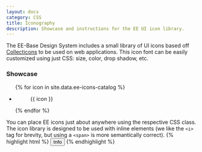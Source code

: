 ```yaml
---
layout: docs
category: CSS
title: Iconography
description: Showcase and instructions for the EE UI icon library.
---
```


The EE-Base Design System includes a small library of UI icons based off [Collecticons](http://collecticons.io/) to be used on web applications. This icon font can be easily customized using just CSS: size, color, drop shadow, etc.

### Showcase

<ul class="icons-list">
{% for icon in site.data.ee-icons-catalog %}
  <li>
    <figure class="exhibit" data-title="{{ icon }}">
        <div class="exhibit__content">
        <span class="gliph {{ icon }}"></span>
      </div>
      <figcaption class="exhibit__caption">{{ icon }}</figcaption>
    </figure>
  </li>
{% endfor %}
</ul>

You can place EE icons just about anywhere using the respective CSS class. The icon library is designed to be used with inline elements (we like the `<i>` tag for brevity, but using a `<span>` is more semantically correct). 
{% highlight html %}
<button><i class="ee-icon-circle-information"></i> Info</button>
{% endhighlight %}

